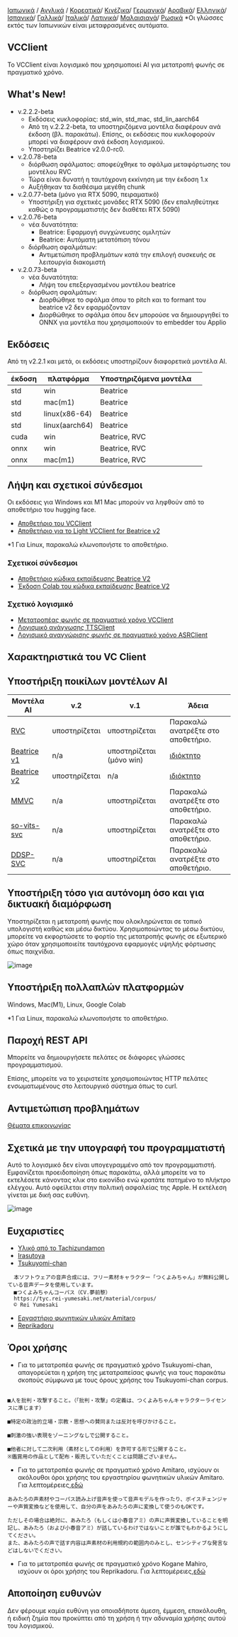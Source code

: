 [Ιαπωνικά](/README.md) /
[Αγγλικά](/docs_i18n/README_en.md) /
[Κορεατικά](/docs_i18n/README_ko.md)/
[Κινέζικα](/docs_i18n/README_zh.md)/
[Γερμανικά](/docs_i18n/README_de.md)/
[Αραβικά](/docs_i18n/README_ar.md)/
[Ελληνικά](/docs_i18n/README_el.md)/
[Ισπανικά](/docs_i18n/README_es.md)/
[Γαλλικά](/docs_i18n/README_fr.md)/
[Ιταλικά](/docs_i18n/README_it.md)/
[Λατινικά](/docs_i18n/README_la.md)/
[Μαλαισιανά](/docs_i18n/README_ms.md)/
[Ρωσικά](/docs_i18n/README_ru.md)
*Οι γλώσσες εκτός των Ιαπωνικών είναι μεταφρασμένες αυτόματα.

## VCClient

Το VCClient είναι λογισμικό που χρησιμοποιεί AI για μετατροπή φωνής σε πραγματικό χρόνο.

## What's New!

* v.2.2.2-beta
  * Εκδόσεις κυκλοφορίας: std_win, std_mac, std_lin_aarch64
  * Από τη v.2.2.2-beta, τα υποστηριζόμενα μοντέλα διαφέρουν ανά έκδοση (βλ. παρακάτω). Επίσης, οι εκδόσεις που κυκλοφορούν μπορεί να διαφέρουν ανά έκδοση λογισμικού.
  * Υποστηρίζει Beatrice v2.0.0-rc0.
* v.2.0.78-beta
  * διόρθωση σφάλματος: αποφεύχθηκε το σφάλμα μεταφόρτωσης του μοντέλου RVC
  * Τώρα είναι δυνατή η ταυτόχρονη εκκίνηση με την έκδοση 1.x
  * Αυξήθηκαν τα διαθέσιμα μεγέθη chunk
* v.2.0.77-beta (μόνο για RTX 5090, πειραματικό)
  * Υποστήριξη για σχετικές μονάδες RTX 5090 (δεν επαληθεύτηκε καθώς ο προγραμματιστής δεν διαθέτει RTX 5090)
* v.2.0.76-beta
  * νέα δυνατότητα:
    * Beatrice: Εφαρμογή συγχώνευσης ομιλητών
    * Beatrice: Αυτόματη μετατόπιση τόνου
  * διόρθωση σφαλμάτων:
    * Αντιμετώπιση προβλημάτων κατά την επιλογή συσκευής σε λειτουργία διακομιστή
* v.2.0.73-beta
  * νέα δυνατότητα:
    * Λήψη του επεξεργασμένου μοντέλου beatrice
  * διόρθωση σφαλμάτων:
    * Διορθώθηκε το σφάλμα όπου το pitch και το formant του beatrice v2 δεν εφαρμόζονταν
    * Διορθώθηκε το σφάλμα όπου δεν μπορούσε να δημιουργηθεί το ONNX για μοντέλα που χρησιμοποιούν το embedder του Applio

## Εκδόσεις

Από τη v2.2.1 και μετά, οι εκδόσεις υποστηρίζουν διαφορετικά μοντέλα AI.

| έκδοση | πλατφόρμα       | Υποστηριζόμενα μοντέλα |     |
| ------ | -------------- | ---------------------- | --- |
| std    | win            | Beatrice               |     |
| std    | mac(m1)        | Beatrice               |     |
| std    | linux(x86-64)  | Beatrice               |     |
| std    | linux(aarch64) | Beatrice               |     |
| cuda   | win            | Beatrice, RVC          |     |
| onnx   | win            | Beatrice, RVC          |     |
| onnx   | mac(m1)        | Beatrice, RVC          |     |

## Λήψη και σχετικοί σύνδεσμοι

Οι εκδόσεις για Windows και M1 Mac μπορούν να ληφθούν από το αποθετήριο του hugging face.

* [Αποθετήριο του VCClient](https://huggingface.co/wok000/vcclient000/tree/main)
* [Αποθετήριο για το Light VCClient for Beatrice v2](https://huggingface.co/wok000/light_vcclient_beatrice/tree/main)

*1 Για Linux, παρακαλώ κλωνοποιήστε το αποθετήριο.

### Σχετικοί σύνδεσμοι

* [Αποθετήριο κώδικα εκπαίδευσης Beatrice V2](https://huggingface.co/fierce-cats/beatrice-trainer)
* [Έκδοση Colab του κώδικα εκπαίδευσης Beatrice V2](https://github.com/w-okada/beatrice-trainer-colab)

### Σχετικό λογισμικό

* [Μετατροπέας φωνής σε πραγματικό χρόνο VCClient](https://github.com/w-okada/voice-changer)
* [Λογισμικό ανάγνωσης TTSClient](https://github.com/w-okada/ttsclient)
* [Λογισμικό αναγνώρισης φωνής σε πραγματικό χρόνο ASRClient](https://github.com/w-okada/asrclient)

## Χαρακτηριστικά του VC Client

## Υποστήριξη ποικίλων μοντέλων AI

| Μοντέλα AI                                                                                                     | v.2       | v.1                  | Άδεια                                                                                 |
| ------------------------------------------------------------------------------------------------------------ | --------- | -------------------- | ------------------------------------------------------------------------------------------ |
| [RVC ](https://github.com/RVC-Project/Retrieval-based-Voice-Conversion-WebUI/blob/main/docs/jp/README.ja.md) | υποστηρίζεται | υποστηρίζεται            | Παρακαλώ ανατρέξτε στο αποθετήριο.                                                             |
| [Beatrice v1](https://prj-beatrice.com/)                                                                     | n/a       | υποστηρίζεται (μόνο win) | [ιδιόκτητο](https://github.com/w-okada/voice-changer/tree/master/server/voice_changer/Beatrice) |
| [Beatrice v2](https://prj-beatrice.com/)                                                                     | υποστηρίζεται | n/a                  | [ιδιόκτητο](https://huggingface.co/wok000/vcclient_model/blob/main/beatrice_v2_beta/readme.md)  |
| [MMVC](https://github.com/isletennos/MMVC_Trainer)                                                           | n/a       | υποστηρίζεται            | Παρακαλώ ανατρέξτε στο αποθετήριο.                                                             |
| [so-vits-svc](https://github.com/svc-develop-team/so-vits-svc)                                               | n/a       | υποστηρίζεται            | Παρακαλώ ανατρέξτε στο αποθετήριο.                                                             |
| [DDSP-SVC](https://github.com/yxlllc/DDSP-SVC)                                                               | n/a       | υποστηρίζεται            | Παρακαλώ ανατρέξτε στο αποθετήριο.                                                             |

## Υποστήριξη τόσο για αυτόνομη όσο και για δικτυακή διαμόρφωση

Υποστηρίζεται η μετατροπή φωνής που ολοκληρώνεται σε τοπικό υπολογιστή καθώς και μέσω δικτύου.
Χρησιμοποιώντας το μέσω δικτύου, μπορείτε να εκφορτώσετε το φορτίο της μετατροπής φωνής σε εξωτερικό χώρο όταν χρησιμοποιείτε ταυτόχρονα εφαρμογές υψηλής φόρτωσης όπως παιχνίδια.

![image](https://user-images.githubusercontent.com/48346627/206640768-53f6052d-0a96-403b-a06c-6714a0b7471d.png)

## Υποστήριξη πολλαπλών πλατφορμών

Windows, Mac(M1), Linux, Google Colab

*1 Για Linux, παρακαλώ κλωνοποιήστε το αποθετήριο.

## Παροχή REST API

Μπορείτε να δημιουργήσετε πελάτες σε διάφορες γλώσσες προγραμματισμού.

Επίσης, μπορείτε να το χειριστείτε χρησιμοποιώντας HTTP πελάτες ενσωματωμένους στο λειτουργικό σύστημα όπως το curl.

## Αντιμετώπιση προβλημάτων

[Θέματα επικοινωνίας](tutorials/trouble_shoot_communication_ja.md)

## Σχετικά με την υπογραφή του προγραμματιστή

Αυτό το λογισμικό δεν είναι υπογεγραμμένο από τον προγραμματιστή. Εμφανίζεται προειδοποίηση όπως παρακάτω, αλλά μπορείτε να το εκτελέσετε κάνοντας κλικ στο εικονίδιο ενώ κρατάτε πατημένο το πλήκτρο ελέγχου. Αυτό οφείλεται στην πολιτική ασφαλείας της Apple. Η εκτέλεση γίνεται με δική σας ευθύνη.

![image](https://user-images.githubusercontent.com/48346627/212567711-c4a8d599-e24c-4fa3-8145-a5df7211f023.png)

## Ευχαριστίες

* [Υλικό από το Tachizundamon](https://seiga.nicovideo.jp/seiga/im10792934)
* [Irasutoya](https://www.irasutoya.com/)
* [Tsukuyomi-chan](https://tyc.rei-yumesaki.net/)

```
  本ソフトウェアの音声合成には、フリー素材キャラクター「つくよみちゃん」が無料公開している音声データを使用しています。
  ■つくよみちゃんコーパス（CV.夢前黎）
  https://tyc.rei-yumesaki.net/material/corpus/
  © Rei Yumesaki
```

* [Εργαστήριο φωνητικών υλικών Amitaro](https://amitaro.net/)
* [Reprikadoru](https://kikyohiroto1227.wixsite.com/kikoto-utau)

## Όροι χρήσης

* Για το μετατροπέα φωνής σε πραγματικό χρόνο Tsukuyomi-chan, απαγορεύεται η χρήση της μετατραπείσας φωνής για τους παρακάτω σκοπούς σύμφωνα με τους όρους χρήσης του Tsukuyomi-chan corpus.

```

■人を批判・攻撃すること。（「批判・攻撃」の定義は、つくよみちゃんキャラクターライセンスに準じます）

■特定の政治的立場・宗教・思想への賛同または反対を呼びかけること。

■刺激の強い表現をゾーニングなしで公開すること。

■他者に対して二次利用（素材としての利用）を許可する形で公開すること。
※鑑賞用の作品として配布・販売していただくことは問題ございません。
```

* Για το μετατροπέα φωνής σε πραγματικό χρόνο Amitaro, ισχύουν οι ακόλουθοι όροι χρήσης του εργαστηρίου φωνητικών υλικών Amitaro. Για λεπτομέρειες,[εδώ](https://amitaro.net/voice/faq/#index_id6)

```
あみたろの声素材やコーパス読み上げ音声を使って音声モデルを作ったり、ボイスチェンジャーや声質変換などを使用して、自分の声をあみたろの声に変換して使うのもOKです。

ただしその場合は絶対に、あみたろ（もしくは小春音アミ）の声に声質変換していることを明記し、あみたろ（および小春音アミ）が話しているわけではないことが誰でもわかるようにしてください。
また、あみたろの声で話す内容は声素材の利用規約の範囲内のみとし、センシティブな発言などはしないでください。
```

* Για το μετατροπέα φωνής σε πραγματικό χρόνο Kogane Mahiro, ισχύουν οι όροι χρήσης του Reprikadoru. Για λεπτομέρειες,[εδώ](https://kikyohiroto1227.wixsite.com/kikoto-utau/ter%EF%BD%8Ds-of-service)

## Αποποίηση ευθυνών

Δεν φέρουμε καμία ευθύνη για οποιαδήποτε άμεση, έμμεση, επακόλουθη, ή ειδική ζημία που προκύπτει από τη χρήση ή την αδυναμία χρήσης αυτού του λογισμικού.

```
